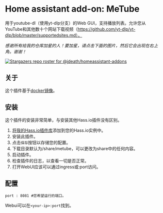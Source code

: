 # Home assistant add-on: MeTube

用于youtube-dl（使用yt-dlp分支）的Web GUI，支持播放列表。允许您从YouTube和其他数十个网站下载视频（https://github.com/yt-dlp/yt-dlp/blob/master/supportedsites.md）。

_感谢所有给我的仓库加星的人！要加星，请点击下面的图片，然后它会出现在右上角。谢谢！_

[![Stargazers repo roster for @jdeath/homeassistant-addons](https://reporoster.com/stars/jdeath/homeassistant-addons)](https://github.com/jdeath/homeassistant-addons/stargazers)

## 关于

这个插件基于[docker镜像](https://github.com/alexta69/metube)。

## 安装

这个插件的安装非常简单，与安装其他Hass.io插件没有区别。

1. [将我的Hass.io插件库][repository]添加到您的Hass.io实例中。
1. 安装此插件。
1. 点击`保存`按钮以存储您的配置。
1. 下载目录默认为/share/metube，可以更改为share中的任何内容。
1. 启动插件。
1. 检查插件的日志，以查看一切是否正常。
1. 打开WebUI应该可以通过ingress或<your-ip>:port访问。

## 配置

```
port : 8081 #您希望运行的端口。
```

Webui可以在`<your-ip>:port`找到。

[repository]: https://github.com/jdeath/homeassistant-addons